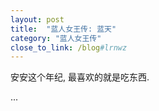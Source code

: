 ```yaml
---
layout: post
title:  "蓝人女王传: 蓝天"
category: "蓝人女王传"
close_to_link: /blog#lrnwz
---
```


安安这个年纪, 最喜欢的就是吃东西.

...
